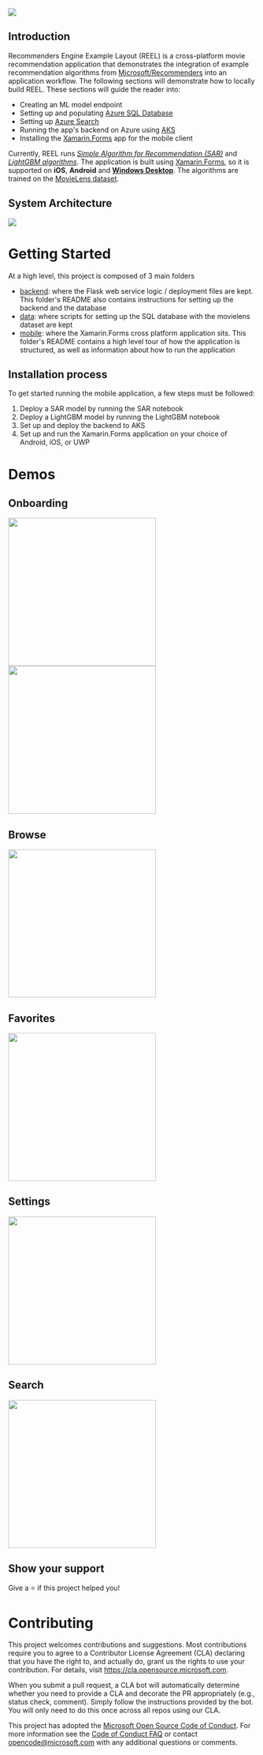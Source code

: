 <img src="assets/reel_mock.png">

## Introduction 

Recommenders Engine Example Layout (REEL) is a cross-platform movie recommendation application that demonstrates the integration of example recommendation algorithms from [Microsoft/Recommenders](https://github.com/microsoft/recommenders) into an application workflow. The following sections will demonstrate how to locally build REEL. These sections will guide the reader into:
	
* Creating an ML model endpoint
* Setting up and populating [Azure SQL Database](https://docs.microsoft.com/en-us/azure/sql-database/)
* Setting up [Azure Search](https://docs.microsoft.com/en-us/azure/search/)
* Running the app's backend on Azure using [AKS](https://docs.microsoft.com/en-us/azure/aks/)
* Installing the [Xamarin.Forms](https://docs.microsoft.com/en-us/xamarin/xamarin-forms/) app for the mobile client
	
Currently, REEL runs [*Simple Algorithm for Recommendation (SAR)*](https://github.com/microsoft/recommenders/blob/master/notebooks/02_model/sar_deep_dive.ipynb) and [*LightGBM algorithms*](https://github.com/microsoft/recommenders/blob/master/notebooks/00_quick_start/lightgbm_tinycriteo.ipynb). The application is built using [Xamarin.Forms](https://docs.microsoft.com/en-us/xamarin/xamarin-forms/),
 so it is supported on **iOS**, **Android** and **[Windows Desktop](https://docs.microsoft.com/en-us/windows/uwp/get-started/universal-application-platform-guide)**. The algorithms are trained on the [MovieLens dataset](https://grouplens.org/datasets/movielens/).




## System Architecture
 
 <img src="assets/system_arch_diagram.png">


# Getting Started

At a high level, this project is composed of 3 main folders
* [backend](backend/README.md): where the Flask web service logic / deployment files are kept. This folder's README also contains instructions for setting up the backend and the database
* [data](data/DATABASE_README.md): where scripts for setting up the SQL database with the movielens dataset are kept
* [mobile](mobile/README.md): where the Xamarin.Forms cross platform application sits. This folder's README contains a high level tour of how the application is structured, as well as information about how to run the application

## Installation process

To get started running the mobile application, a few steps must be followed: 
1. Deploy a SAR model by running the SAR notebook
2. Deploy a LightGBM model by running the LightGBM notebook
3. Set up and deploy the backend to AKS
4. Set up and run the Xamarin.Forms application on your choice of Android, iOS, or UWP

# Demos

## Onboarding

<img src="assets/Onboarding1.gif" width="300px"> 
<img src="assets/Onboarding2.gif" width="300px">

## Browse

<img src="assets/Browse.gif" width="300px">

## Favorites

<img src="assets/Favorites.gif" width="300px">

## Settings

<img src="assets/Settings.gif" width="300px">

## Search

<img src="assets/Search.gif" width="300px">

## Show your support

Give a ⭐️ if this project helped you!

# Contributing

This project welcomes contributions and suggestions.  Most contributions require you to agree to a
Contributor License Agreement (CLA) declaring that you have the right to, and actually do, grant us
the rights to use your contribution. For details, visit https://cla.opensource.microsoft.com.

When you submit a pull request, a CLA bot will automatically determine whether you need to provide
a CLA and decorate the PR appropriately (e.g., status check, comment). Simply follow the instructions
provided by the bot. You will only need to do this once across all repos using our CLA.

This project has adopted the [Microsoft Open Source Code of Conduct](https://opensource.microsoft.com/codeofconduct/).
For more information see the [Code of Conduct FAQ](https://opensource.microsoft.com/codeofconduct/faq/) or
contact [opencode@microsoft.com](mailto:opencode@microsoft.com) with any additional questions or comments.